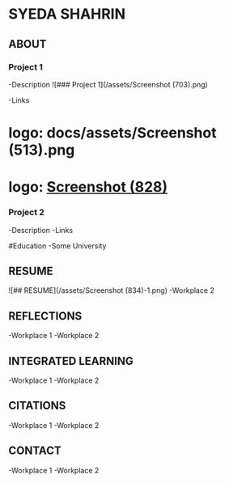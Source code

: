 # SYEDA SHAHRIN

## ABOUT
### Project 1
-Description
![### Project 1](/assets/Screenshot (703).png)

-Links

 # logo: docs/assets/Screenshot (513).png
 
 # logo: [Screenshot (828)](https://github.com/user-attachments/assets/5efa0005-0ee4-4118-9f57-5000ef2b70ed)


### Project 2
-Description
-Links


#Education
-Some University


## RESUME
![## RESUME](/assets/Screenshot (834)-1.png)
-Workplace 2

## REFLECTIONS
-Workplace 1
-Workplace 2

## INTEGRATED LEARNING
-Workplace 1
-Workplace 2

## CITATIONS
-Workplace 1
-Workplace 2

## CONTACT
-Workplace 1
-Workplace 2
